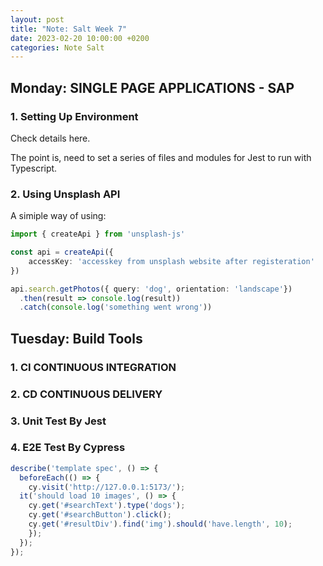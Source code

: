 ```yaml
---
layout: post
title: "Note: Salt Week 7"
date: 2023-02-20 10:00:00 +0200
categories: Note Salt
---
```


## Monday: SINGLE PAGE APPLICATIONS - SAP

### 1. Setting Up Environment

Check details here.

The point is, need to set a series of files and modules for Jest to run with Typescript.

### 2. Using Unsplash API

A simiple way of using:
```ts
import { createApi } from 'unsplash-js'

const api = createApi({
    accessKey: 'accesskey from unsplash website after registeration'
})

api.search.getPhotos({ query: 'dog', orientation: 'landscape'})
  .then(result => console.log(result))
  .catch(console.log('something went wrong'))
```

## Tuesday: Build Tools

### 1. CI CONTINUOUS INTEGRATION

### 2. CD CONTINUOUS DELIVERY

### 3. Unit Test By Jest

### 4. E2E Test By Cypress

```js
describe('template spec', () => {
  beforeEach(() => {
    cy.visit('http://127.0.0.1:5173/');
  it('should load 10 images', () => {
    cy.get('#searchText').type('dogs');
    cy.get('#searchButton').click();
    cy.get('#resultDiv').find('img').should('have.length', 10);
    });
  });
});
```
